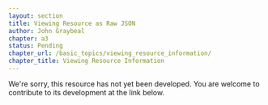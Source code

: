 ```yaml
---
layout: section
title: Viewing Resource as Raw JSON
author: John Graybeal
chapter: a3
status: Pending
chapter_url: /basic_topics/viewing_resource_information/
chapter_title: Viewing Resource Information
---
```

We're sorry, this resource has not yet been developed. You are welcome to contribute to its development at the link below.
